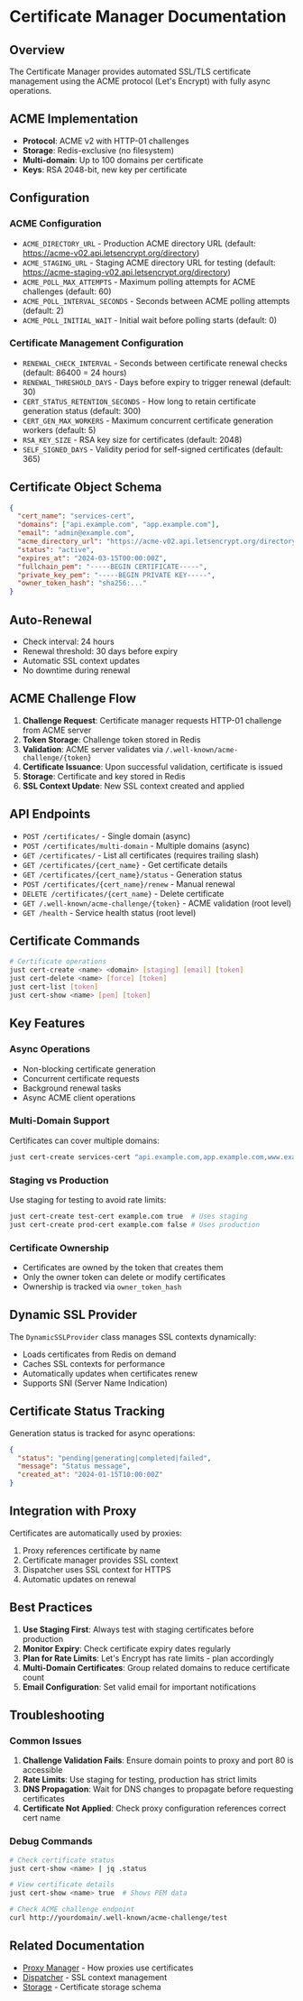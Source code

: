 # Certificate Manager Documentation

## Overview

The Certificate Manager provides automated SSL/TLS certificate management using the ACME protocol (Let's Encrypt) with fully async operations.

## ACME Implementation

- **Protocol**: ACME v2 with HTTP-01 challenges
- **Storage**: Redis-exclusive (no filesystem)
- **Multi-domain**: Up to 100 domains per certificate
- **Keys**: RSA 2048-bit, new key per certificate

## Configuration

### ACME Configuration
- `ACME_DIRECTORY_URL` - Production ACME directory URL (default: https://acme-v02.api.letsencrypt.org/directory)
- `ACME_STAGING_URL` - Staging ACME directory URL for testing (default: https://acme-staging-v02.api.letsencrypt.org/directory)
- `ACME_POLL_MAX_ATTEMPTS` - Maximum polling attempts for ACME challenges (default: 60)
- `ACME_POLL_INTERVAL_SECONDS` - Seconds between ACME polling attempts (default: 2)
- `ACME_POLL_INITIAL_WAIT` - Initial wait before polling starts (default: 0)

### Certificate Management Configuration
- `RENEWAL_CHECK_INTERVAL` - Seconds between certificate renewal checks (default: 86400 = 24 hours)
- `RENEWAL_THRESHOLD_DAYS` - Days before expiry to trigger renewal (default: 30)
- `CERT_STATUS_RETENTION_SECONDS` - How long to retain certificate generation status (default: 300)
- `CERT_GEN_MAX_WORKERS` - Maximum concurrent certificate generation workers (default: 5)
- `RSA_KEY_SIZE` - RSA key size for certificates (default: 2048)
- `SELF_SIGNED_DAYS` - Validity period for self-signed certificates (default: 365)

## Certificate Object Schema

```json
{
  "cert_name": "services-cert",
  "domains": ["api.example.com", "app.example.com"],
  "email": "admin@example.com",
  "acme_directory_url": "https://acme-v02.api.letsencrypt.org/directory",
  "status": "active",
  "expires_at": "2024-03-15T00:00:00Z",
  "fullchain_pem": "-----BEGIN CERTIFICATE-----",
  "private_key_pem": "-----BEGIN PRIVATE KEY-----",
  "owner_token_hash": "sha256:..."
}
```

## Auto-Renewal

- Check interval: 24 hours
- Renewal threshold: 30 days before expiry
- Automatic SSL context updates
- No downtime during renewal

## ACME Challenge Flow

1. **Challenge Request**: Certificate manager requests HTTP-01 challenge from ACME server
2. **Token Storage**: Challenge token stored in Redis
3. **Validation**: ACME server validates via `/.well-known/acme-challenge/{token}`
4. **Certificate Issuance**: Upon successful validation, certificate is issued
5. **Storage**: Certificate and key stored in Redis
6. **SSL Context Update**: New SSL context created and applied

## API Endpoints

- `POST /certificates/` - Single domain (async)
- `POST /certificates/multi-domain` - Multiple domains (async)
- `GET /certificates/` - List all certificates (requires trailing slash)
- `GET /certificates/{cert_name}` - Get certificate details
- `GET /certificates/{cert_name}/status` - Generation status
- `POST /certificates/{cert_name}/renew` - Manual renewal
- `DELETE /certificates/{cert_name}` - Delete certificate
- `GET /.well-known/acme-challenge/{token}` - ACME validation (root level)
- `GET /health` - Service health status (root level)

## Certificate Commands

```bash
# Certificate operations
just cert-create <name> <domain> [staging] [email] [token]
just cert-delete <name> [force] [token]
just cert-list [token]
just cert-show <name> [pem] [token]
```

## Key Features

### Async Operations
- Non-blocking certificate generation
- Concurrent certificate requests
- Background renewal tasks
- Async ACME client operations

### Multi-Domain Support
Certificates can cover multiple domains:
```bash
just cert-create services-cert "api.example.com,app.example.com,www.example.com"
```

### Staging vs Production
Use staging for testing to avoid rate limits:
```bash
just cert-create test-cert example.com true  # Uses staging
just cert-create prod-cert example.com false # Uses production
```

### Certificate Ownership
- Certificates are owned by the token that creates them
- Only the owner token can delete or modify certificates
- Ownership is tracked via `owner_token_hash`

## Dynamic SSL Provider

The `DynamicSSLProvider` class manages SSL contexts dynamically:
- Loads certificates from Redis on demand
- Caches SSL contexts for performance
- Automatically updates when certificates renew
- Supports SNI (Server Name Indication)

## Certificate Status Tracking

Generation status is tracked for async operations:
```json
{
  "status": "pending|generating|completed|failed",
  "message": "Status message",
  "created_at": "2024-01-15T10:00:00Z"
}
```

## Integration with Proxy

Certificates are automatically used by proxies:
1. Proxy references certificate by name
2. Certificate manager provides SSL context
3. Dispatcher uses SSL context for HTTPS
4. Automatic updates on renewal

## Best Practices

1. **Use Staging First**: Always test with staging certificates before production
2. **Monitor Expiry**: Check certificate expiry dates regularly
3. **Plan for Rate Limits**: Let's Encrypt has rate limits - plan accordingly
4. **Multi-Domain Certificates**: Group related domains to reduce certificate count
5. **Email Configuration**: Set valid email for important notifications

## Troubleshooting

### Common Issues

1. **Challenge Validation Fails**: Ensure domain points to proxy and port 80 is accessible
2. **Rate Limits**: Use staging for testing, production has strict limits
3. **DNS Propagation**: Wait for DNS changes to propagate before requesting certificates
4. **Certificate Not Applied**: Check proxy configuration references correct cert name

### Debug Commands

```bash
# Check certificate status
just cert-show <name> | jq .status

# View certificate details
just cert-show <name> true  # Shows PEM data

# Check ACME challenge endpoint
curl http://yourdomain/.well-known/acme-challenge/test
```

## Related Documentation

- [Proxy Manager](../proxy/CLAUDE.md) - How proxies use certificates
- [Dispatcher](../dispatcher/CLAUDE.md) - SSL context management
- [Storage](../storage/CLAUDE.md) - Certificate storage schema